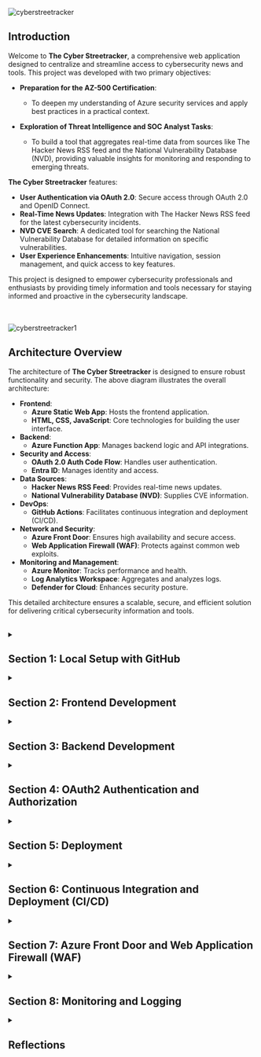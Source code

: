 ![cyberstreetracker](https://i.imgur.com/EvXE8lo.png)

## Introduction

Welcome to **The Cyber Streetracker**, a comprehensive web application designed to centralize and streamline access to cybersecurity news and tools. This project was developed with two primary objectives:

- **Preparation for the AZ-500 Certification**:
   - To deepen my understanding of Azure security services and apply best practices in a practical context.

- **Exploration of Threat Intelligence and SOC Analyst Tasks**:
  - To build a tool that aggregates real-time data from sources like The Hacker News RSS feed and the National Vulnerability Database (NVD), providing valuable insights for monitoring and responding to emerging threats.

**The Cyber Streetracker** features:
- **User Authentication via OAuth 2.0**: Secure access through OAuth 2.0 and OpenID Connect.
- **Real-Time News Updates**: Integration with The Hacker News RSS feed for the latest cybersecurity incidents.
- **NVD CVE Search**: A dedicated tool for searching the National Vulnerability Database for detailed information on specific vulnerabilities.
- **User Experience Enhancements**: Intuitive navigation, session management, and quick access to key features.

This project is designed to empower cybersecurity professionals and enthusiasts by providing timely information and tools necessary for staying informed and proactive in the cybersecurity landscape.
<br><br><br>

![cyberstreetracker1](https://i.imgur.com/pMcGUym.png)

## Architecture Overview

The architecture of **The Cyber Streetracker** is designed to ensure robust functionality and security. The above diagram illustrates the overall architecture:

- **Frontend**:
  - **Azure Static Web App**: Hosts the frontend application.
  - **HTML, CSS, JavaScript**: Core technologies for building the user interface.
- **Backend**:
  - **Azure Function App**: Manages backend logic and API integrations.
- **Security and Access**:
  - **OAuth 2.0 Auth Code Flow**: Handles user authentication.
  - **Entra ID**: Manages identity and access.
- **Data Sources**:
  - **Hacker News RSS Feed**: Provides real-time news updates.
  - **National Vulnerability Database (NVD)**: Supplies CVE information.
- **DevOps**:
  - **GitHub Actions**: Facilitates continuous integration and deployment (CI/CD).
- **Network and Security**:
  - **Azure Front Door**: Ensures high availability and secure access.
  - **Web Application Firewall (WAF)**: Protects against common web exploits.
- **Monitoring and Management**:
  - **Azure Monitor**: Tracks performance and health.
  - **Log Analytics Workspace**: Aggregates and analyzes logs.
  - **Defender for Cloud**: Enhances security posture.

This detailed architecture ensures a scalable, secure, and efficient solution for delivering critical cybersecurity information and tools.
<br><br>

<details>
<summary><h2><b>Section 1: Local Setup with GitHub</b></h2></summary>

![cyberstreetracker2](https://i.imgur.com/aBbgdD2.png)

This section describes the initial steps for setting up **The Cyber Streetracker** project locally. It covers cloning the repository, setting up the development environment in Visual Studio Code (VSCode), and organizing the project structure to facilitate efficient development and version control.

### Setup:

- **Clone the Repository**: Use SSH for secure access.
- **Open in VSCode**: Initialize the project in Visual Studio Code.
- **Create Directories**: Set up `frontend` for the user interface and `backend` for Azure Function App.
- **Version Control**: Use `git add`, `git commit`, and `git push` to manage changes.

### Key Points:

- **GitHub Cloning via SSH**: Ensures secure and efficient repository access.
- **VSCode Integration**: Supports both frontend and backend development.
- **Directory Structure**: Organized into `frontend` and `backend` for efficient code management.
- **Version Control**: Tracks and integrates changes using Git commands.

### Repository Structure

- **frontend**: Contains HTML, CSS, and JavaScript files.
- **backend**: Contains Azure Function App files.

With the local setup complete, our setup with GitHub streamlines version control, facilitates collaboration, and supports continuous integration. This setup ensures efficient project contributions and high-quality code maintenance. Next, we will focus on developing and enhancing the frontend components of our web app.
<br><br><br>

---
</details>

<details>
<summary><h2><b>Section 2: Frontend Development</b></h2></summary>

![cyberstreetracker3](https://i.imgur.com/sMkck0h.png)

The frontend of **The Cyber Streetracker** is structured to provide a user-friendly interface that integrates seamlessly with the backend services. The project uses a Bootstrap HTML5 template as the framework for the frontend build, ensuring a responsive and visually appealing design.

### Frontend Codebase Structure

- **HTML**: Forms the structure of the web pages, providing the essential elements and containing the core layout and Bootstrap framework integration
- **CSS**: Styles the HTML elements, enhancing the visual presentation and user experience
- **JavaScript**: Adds interactivity and handles dynamic content updates like managing user interactions and API calls

### Interaction Flow

- **Landing Page**:
   - Users are greeted with a welcome message and a login button if not authenticated.
   - Upon successful login via OAuth 2.0, users gain access to additional features.

- **News Feed Section**:
   - Dynamically loads the latest cybersecurity news articles using JavaScript to fetch data from The Hacker News RSS feed.

- **CVE Search Tool**:
   - Allows users to search for specific CVEs, displaying detailed vulnerability information retrieved from the NVD API.

### Extensions Used in VSCode

To facilitate development, several VSCode extensions are recommended:
- **Live Server**: Provides a local development server with live reload.
- **Azure Account**: Integrates Azure services within VSCode.
- **Azure Tools**: Includes a suite of tools for managing Azure resources.
- **Azure Functions**: Supports development and debugging of Azure Functions.
- **Python**: Essential for any Python-related backend tasks.
- **GitHub Actions**: Assists in managing CI/CD workflows.

We have established a solid foundation for the frontend of **The Cyber Streetracker**, utilizing a Bootstrap HTML5 template to create a responsive and user-friendly interface. The structure includes HTML for page layout, CSS for styling, and JavaScript for dynamic content and API integration. We have set up essential sections such as the landing page, news feed, and CVE search tool, ensuring a seamless user experience. Although we have laid the groundwork, we will revisit the frontend later to integrate secure sign-in features and refine the interface further. For now, our focus shifts to building the core backend functions to support these frontend capabilities.
<br><br><br>

---
</details>


<details>
<summary><h2><b>Section 3: Backend Development</b></h2></summary>

![cyberstreetracker4](https://i.imgur.com/G8PTj6B.png)

The backend of **The Cyber Streetracker** was developed using Python and Flask, providing a robust framework for handling API calls and integrating external data sources.

### Backend Codebase Structure

- **Flask**: Serves as the web framework for handling HTTP requests and routing.
- **Python Modules**: Utilized to enhance functionality and simplify development.
  - **Flask-Caching**: Implements caching mechanisms to improve performance.
  - **Flask-CORS**: Enables Cross-Origin Resource Sharing (CORS) to allow resource sharing across different domains.
  - **Requests**: Simplifies HTTP requests to external APIs.
  - **Feedparser**: Parses RSS feeds to retrieve news articles.
  - **Bleach**: Sanitizes HTML content to prevent security vulnerabilities.
  - **re**: Provides regular expression operations for string matching.
  - **Datetime**: Manages date and time operations.

### API Integrations

- **RSS Feed API**:
  - **Purpose**: Fetches and processes news articles from The Hacker News RSS feed.
  - **Functionality**: Uses `feedparser` to parse feed data and `bleach` to sanitize HTML content, providing a secure and structured output of the latest articles.

- **CVE Search API**:
  - **Purpose**: Interfaces with the National Vulnerability Database (NVD) to search for Common Vulnerabilities and Exposures (CVEs).
  - **Functionality**: Utilizes `requests` to fetch data from the NVD API, processes query parameters, and returns detailed CVE information, including descriptions, CVSS scores, and severity.

### Interaction Flow

- **Data Retrieval**:
   - **RSS Feed Function**: Fetches and processes news data from The Hacker News.
   - **CVE Search Function**: Retrieves and processes CVE data from the NVD.

- **API Endpoints**:
   - **/rss-feed**: Returns the latest news articles.
   - **/cve/<cve_id>**: Returns detailed CVE information based on user queries.

These functions were tested locally and confirmed that the JSON responses were correctly integrated into the HTML, ensuring the application displays real-time cybersecurity news and CVE details effectively.
<br><br><br>

---
</details>

<details>
<summary><h2><b>Section 4: OAuth2 Authentication and Authorization</b></h2></summary>

![cyberstreetracker5](https://i.imgur.com/IyM2Aze.png)

The **OAuth2 Authentication and Authorization** for **The Cyber Streetracker** is designed to provide secure user access, leveraging Microsoft's Entra ID platform and the MSAL (Microsoft Authentication Library) in the frontend.

### Azure App Registration

- **Setup**:
  - **Application Registration**: Configured in Azure to define and manage the web app's identity.
  - **Redirect URI Configuration**: Specified the URI where the authorization server sends the user once the app has been successfully authorized, crucial for receiving tokens and completing the authentication process.
  - **Avoiding Implicit Grant Flow**: Ensured the app uses Authorization Code Flow with PKCE for enhanced security.

- **Demo User and Group**:
  - **Creation**: A demo user was created and placed in a demo group.
  - **Group Assignment**: The demo group was added to the app registration’s identity settings in Entra ID, allowing controlled access to the web app.

### Authentication Flow

- **Opens Browser**: The user initiates the process by opening their browser.
- **Navigates to App**: They navigate to the web app, which triggers the authentication flow.
- **Redirect to Entra ID**: The web app redirects the user to Entra ID (Azure AD) with an authorization code request and code challenge.
- **Enters Credentials**: The user enters their credentials on the Entra ID login page.
- **Receives Authorization Code**: Upon successful login, Entra ID issues an authorization code.
- **Request Bearer Token**: The web app exchanges the authorization code for a bearer token, providing the code verifier and authorization code.
- **Issue Tokens**: Entra ID issues the tokens, which include access and ID tokens.
- **Redirect Access Tokens**: The tokens are redirected back to the web app via the specified redirect URI.
- **Returns Secure Page**: The web app uses the access token to provide secure access to the user.

### Frontend Integration

- **MSAL Integration**:
  - **JavaScript**: MSAL.js is used in the frontend to handle OAuth2 flows, managing token acquisition and renewal.
  - **HTML**: Integration points in the HTML code facilitate secure sign-in and access token retrieval.

### Security Features

- **Bearer Token**:
  - **Purpose**: Used for authenticating API requests, ensuring secure communication between the frontend and backend.
  - **Handling**: The bearer token is securely stored and managed by MSAL.js.

- **Code Verifier and Challenge**:
  - **Purpose**: Enhances security by mitigating authorization code interception attacks.
  - **Process**: The code verifier is generated by the frontend and hashed to create a code challenge, sent with the authorization request.

### Benefits

- **Enhanced Security**: OAuth2 with PKCE (Proof Key for Code Exchange) ensures robust security.
- **Streamlined User Experience**: Seamless sign-in flow integrated with Microsoft Entra ID.
- **Scalable Authentication**: Supports secure authentication for multiple users and sessions.

The implementation of OAuth2 with MSAL, coupled with a robust app registration setup in Azure, provides **The Cyber Streetracker** with a secure and scalable authentication mechanism. This ensures user data and interactions remain protected, supporting our goal of delivering a secure and user-friendly application.
<br><br><br>

---
</details>

<details>
<summary><h2><b>Section 5: Deployment</b></h2></summary>

![cyberstreetracker6](https://i.imgur.com/fgXKzL7.png)

The deployment phase of **The Cyber Streetracker** focuses on setting up both backend and frontend components in Azure. This involves converting and deploying Python Flask functions to Azure Functions, creating a Static Web App for the frontend, and ensuring seamless integration and secure communication between them.

### Backend Deployment

- **Azure Login and Function App Creation**:
   - **VSCode Integration**: Logged in to Azure directly from Visual Studio Code.
   - **Create Function App**: Used the Azure extension in VSCode to create a new Function App in Azure.

- **Convert Python Flask Functions**:
   - **Blueprint Module**: Utilized the blueprint module to integrate the CVE search function and RSS feed function within Azure Functions.
   - **Update Function Code**: Adjusted Flask functions to fit Azure Function’s requirements, including setting up HTTP triggers and appropriate routing.
   - **API Configuration**: Configured the app registration in Azure to expose APIs, allowing secure access and integration.

- **Deployment Steps**:
   - **Deploy to Azure**: Published the converted Flask functions to the newly created Azure Function App.
   - **API Permissions**: Set up API permissions to allow the Function App to be accessed securely by the frontend.
   - **Configure App Settings**: Ensured all necessary environment variables and connection strings were configured in the Function App settings.

### Frontend Deployment

- **Create Static Web App**:
   - **VSCode Integration**: Used the Azure extension in VSCode to create an Azure Static Web App.
   - **Deploy Frontend**: Deployed the frontend code to the Azure Static Web App.

- **Integrate with Backend**:
   - **JavaScript Updates**: Modified JavaScript code to interface with the deployed Azure Function App.
   - **API Permissions**: Configured the web app to use delegated permissions for making calls to the Function App.

- **Testing and Validation**:
   - **Functionality Check**: Ensured all features, including CVE search and RSS feed, were functioning correctly.
   - **Cross-Origin Resource Sharing (CORS)**: Configured CORS settings to allow the frontend to communicate with the backend securely.
   - **Performance Testing**: Conducted basic performance tests to ensure the app runs smoothly under expected load conditions.
   - **Security Testing**: Verified that all security measures, including token handling and API permissions, were correctly implemented.

- **Update GitHub Repository**:
   - **Push Changes**: Pushed the updated code to GitHub to reflect the latest changes and deployment configurations.

The deployment process for **The Cyber Streetracker** involved converting Python Flask functions to Azure Functions, creating a Static Web App for the frontend, and ensuring seamless integration between the two. By configuring app registration, API permissions, and CORS settings, the communication channels between the frontend and backend were secured. After thorough testing, including functionality, performance, and security checks, the updated code was pushed to GitHub, maintaining an up-to-date repository and supporting continuous integration and delivery.
<br><br><br>

---
</details>

<details>
<summary><h2><b>Section 6: Continuous Integration and Deployment (CI/CD)</b></h2></summary>

![cyberstreetracker7](https://i.imgur.com/yR86aE0.png)

This section outlines the setup of Continuous Integration and Deployment (CI/CD) for **The Cyber Streetracker**, focusing on automating the deployment process using GitHub Actions. This setup ensures that changes to the code are automatically built and deployed, maintaining the efficiency and consistency of the web app.

### CI/CD Setup for Web App

- **GitHub Actions Configuration**:
   - **Workflow File**: Created a `.github/workflows` directory in the repository and added a workflow YAML file to define the CI/CD pipeline.
   - **Define Jobs**: Specified jobs in the workflow file to build and deploy the web app.

- **Automated Deployment**:
   - **Commit and Push**: Changes made in VSCode are committed to the GitHub repository.
   - **Trigger CI/CD Pipeline**: GitHub Actions is configured to automatically trigger the CI/CD pipeline upon code push or pull request.

- **Build and Deploy**:
   - **Build Job**: Configured to build the static web app using appropriate build tools and commands.
   - **Deploy Job**: Set up to deploy the built web app to Azure Static Web Apps.
   - **Azure Integration**: Utilized Azure credentials stored in GitHub Secrets for secure deployment.

### Benefits of CI/CD

- **Consistent Deployment**: Streamlines the deployment process, reducing manual errors.
- **Faster Releases**: Speeds up the release cycle by automating the build and deployment processes.
- **Continuous Feedback**: Provides immediate feedback on code changes, improving development efficiency.

The CI/CD setup for **The Cyber Streetracker** ensures that any changes made to the code are automatically deployed, maintaining the integrity and performance of the web app. By leveraging GitHub Actions, we have streamlined the development workflow, enabling continuous integration and delivery, and ensuring that the latest updates are always deployed efficiently to Azure Static Web Apps.
<br><br><br>

---
</details>

<details>
<summary><h2><b>Section 7: Azure Front Door and Web Application Firewall (WAF)</b></h2></summary>

![cyberstreetracker8](https://i.imgur.com/TmT1jTA.png)

This section describes the configuration of Azure Front Door and Web Application Firewall (WAF) for **The Cyber Streetracker**. These services enhance security and performance by providing load balancing, global distribution, and protection against common web exploits.

### Configuration Steps

- **Azure Front Door Setup**:
   - **Custom Domain and HTTPS**: Configured a custom domain with HTTPS to secure web traffic.
   - **Global Distribution**: Leveraged Azure Front Door’s capabilities to distribute traffic globally, improving access speed and reliability.
   - **Content Delivery Network (CDN)**: Integrated within Azure Front Door to cache static content, reducing latency and enhancing user experience.
   - **Origin Groups**: Configured two origin groups:
     - **Frontend**: Origin for the Azure Static Web App.
     - **Backend**: Origin for the Azure Function App.
   - **Routing Configuration**: Set up routes to direct traffic appropriately to the frontend and backend origins.

- **Web Application Firewall (WAF) Policy**:
   - **Custom Rules**: Defined custom rules, including a “US Only” rule to block IPs outside the US.
   - **OWASP Rule Set**: Implemented the OWASP Core Rule Set to protect against common vulnerabilities like SQL injection and cross-site scripting (XSS).

### Benefits of Front Door and WAF

- **Enhanced Security**: Protects the application from common web attacks and exploits.
- **Improved Performance**: Reduces latency and improves load times through global distribution and CDN integration.
- **Scalability and Reliability**: Ensures the application can handle traffic spikes and provides high availability.

The integration of Azure Front Door and WAF with **The Cyber Streetracker** enhances the overall security and performance of the application. By leveraging these services, the web app benefits from robust protection against threats and improved user experience through efficient content delivery.
<br><br><br>

---
</details>

<details>
<summary><h2><b>Section 8: Monitoring and Logging</b></h2></summary>

![cyberstreetracker9](https://i.imgur.com/1AwcEQL.png)

This section outlines the setup of monitoring and logging for **The Cyber Streetracker**, focusing on how Azure services such as Azure Monitor, App Insights, and Log Analytics are utilized to track application performance and security, along with monitoring sign-in activities through EntraID.

### Configuration of Monitoring and Logging Tools

- **Azure Monitor and App Insights**:
   - **Integration**: Connected the Azure Function App with Azure Monitor and Application Insights to track performance metrics and operational data.
   - **Insights**: Configured to collect detailed information about the application's operations, helping to diagnose errors and improve performance.

- **Log Analytics Workspace**:
   - **Setup**: Created a Log Analytics workspace to aggregate logs from various Azure services.
   - **Logs Collection**: Configured to collect diagnostic logs, activity logs from the Azure Function App, Azure Front Door, Web Application Firewall, and Entra ID.

- **Defender for Cloud**:
  - **Security Score and Recommendations**: Defender for Cloud provides a security score and tailored recommendations, helping to enhance the security posture by identifying potential vulnerabilities and guiding the implementation of best practices.
  - **Security Monitoring**: Enabled Azure Defender for Cloud to monitor security across Azure services, providing advanced threat protection and detection capabilities.


### Benefits of Effective Monitoring and Logging

- **Enhanced Security**: Provides real-time security monitoring and alerts to detect and respond to potential threats quickly, including unauthorized access attempts evident from sign-in logs.
- **Operational Efficiency**: Helps in identifying performance bottlenecks and operational issues, facilitating quick resolution and uptime.
- **Compliance and Auditing**: Supports compliance and auditing requirements by retaining detailed logs of all system and user activities, including authentication events.

The monitoring and logging framework established for **The Cyber Streetracker** ensures comprehensive visibility into the application's health, security, and user authentication activities. By leveraging Azure Monitor, App Insights, and Log Analytics, along with Entra ID sign-in logs, we maintain high operational standards and security, supporting proactive management and continuous improvement of the system.
<br><br><br>

---
</details>

<details>
<summary><h2><b>Reflections</b></h2></summary>

Throughout the development of **The Cyber Streetracker**, numerous challenges were encountered, strategic changes implemented, and valuable lessons learned. This project not only enhanced my technical skills but also deepened my understanding of both the complexities and the critical aspects of building a secure and efficient web application.

#### Challenges Overcome
- **Integrating Multiple Azure Services**: Learning to seamlessly integrate various Azure services such as Azure Functions, Azure Static Web Apps, and Azure AD was initially daunting. Ensuring these services worked together effectively involved a steep learning curve.
- **Authentication Flows**: Implementing OAuth2.0 and managing authentication tokens securely, particularly handling the complexities around secure token storage and renewal, was challenging and required careful consideration to ensure security best practices.
- **Custom Domain Configuration**: Initially, I faced issues with too many redirect errors when setting up a custom domain with Azure Front Door after configuring it initially with the static web app. The solution was to remove the custom domain configuration from the static web app and reconfigure it directly through Azure Front Door.
- **Responsive Design for Mobile View**: Adjusting the frontend tables to render correctly in mobile view was a challenge. I learned to effectively use Bootstrap and CSS to make the UI responsive and user-friendly on various devices.
- **Converting Flask App to Azure Functions**: Adapting the Flask application to work within the constraints of Azure Functions was complex. Discovering and implementing Blueprints greatly simplified the process, making the function modular and easier to manage.
- **Frontend and Backend Synchronization**: Enhancements to the interaction between the frontend and backend were made to improve data flow and user experience, ensuring that the frontend dynamically reflected changes from the backend in real-time.
- **Security First**: The importance of security in every aspect of the application became evident, particularly in protecting API endpoints, securing user authentication, and safeguarding sensitive data.

#### Security Testing
- **WAF Rule Testing**: Tested login attempts from outside the US using a VPN to verify the effectiveness of the WAF rules. The attempt was immediately blocked, confirming the functionality of the "US Only" rule.

![cyberstreetracker11](https://i.imgur.com/90JQHoM.png)
<br><br>
![cyberstreetracker12](https://i.imgur.com/ZU7WkwQ.png)
<br><br>

- **Least Privilege Testing**: Configured a demo user as a guest with minimal privileges and tested access to Entra ID's user directory, which was correctly blocked.

![Access Denied](https://i.imgur.com/0iuNuQK.png)
<br><br>

#### Enjoyable Aspects
- **Building with Azure**: Working with Azure's cloud infrastructure was immensely satisfying. It offered robust solutions and a broad range of services that enhanced the application's functionality and security.
- **User Interface Design**: Developing a user-friendly and aesthetically pleasing interface was particularly rewarding. It improved user engagement and made the application more intuitive.
- **Python Coding Success**: The moment when my Python code returned the exact response I wanted was a milestone, signifying that the backend was correctly processing and delivering data as expected.
- **OAuth2 Implementation**: Successfully implementing the OAuth2 authorization code flow with a code verifier and bearer token was a breakthrough, providing robust security for user authentication.

#### Conclusion
The **Cyber Streetracker** project was not just a technical journey but a significant personal growth opportunity. It solidified my career transition into cybersecurity and contributed immensely to passing the AZ-500 certification. This project has laid a strong foundation for future enhancements. Plans to integrate CosmosDB for user CVE search history and to use this web application as a platform for learning more about application security, exploring OWASP standards, and utilizing tools like Burp Suite are already underway. This is just the beginning, and I look forward to continuing to develop and refine **The Cyber Streetracker**.
<br><br>

---
### 🌐 [Visit The Cyber Streetracker](https://cyberstreetracker.streetrack.org)
- **Username:** demo@streetrack.org
- **Password:** Tofu&un1
---
</details>


